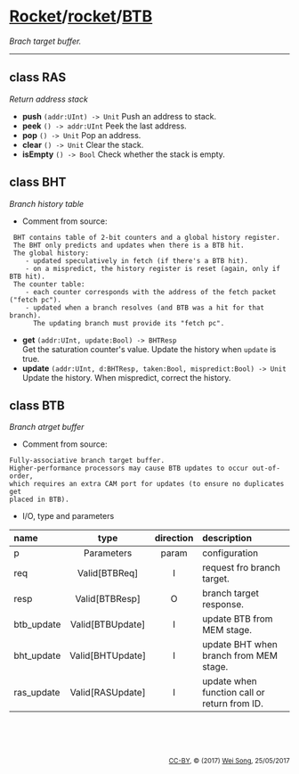 [Rocket](../Readme.md)/[rocket](../rocket.md)/[BTB](https://github.com/freechipsproject/rocket-chip/blob/master/src/main/scala/rocket/BTB.scala)
========================
*Brach target buffer.*

*****************

class RAS
-----------------
*Return address stack*

+ **push** `(addr:UInt) -> Unit` Push an address to stack.
+ **peek** `() -> addr:UInt` Peek the last address.
+ **pop** `() -> Unit` Pop an address.
+ **clear** `() -> Unit` Clear the stack.
+ **isEmpty** `() -> Bool` Check whether the stack is empty.

class BHT
--------------------
*Branch history table*

+ Comment from source:
~~~
 BHT contains table of 2-bit counters and a global history register.
 The BHT only predicts and updates when there is a BTB hit.
 The global history:
    - updated speculatively in fetch (if there's a BTB hit).
    - on a mispredict, the history register is reset (again, only if BTB hit).
 The counter table:
    - each counter corresponds with the address of the fetch packet ("fetch pc").
    - updated when a branch resolves (and BTB was a hit for that branch).
      The updating branch must provide its "fetch pc".
~~~
+ **get** `(addr:UInt, update:Bool) -> BHTResp`<br>
  Get the saturation counter's value. Update the history when `update` is true.
+ **update** `(addr:UInt, d:BHTResp, taken:Bool, mispredict:Bool) -> Unit`<br>
  Update the history. When mispredict, correct the history. 

class BTB
----------------------------
*Branch atrget buffer*

+ Comment from source:
~~~
Fully-associative branch target buffer.
Higher-performance processors may cause BTB updates to occur out-of-order,
which requires an extra CAM port for updates (to ensure no duplicates get
placed in BTB).
~~~

+ I/O, type and parameters

| name                   | type             | direction  | description                           |
| :---                   | :--:             | :--:       | :---                                  |
| p                      | Parameters       | param      | configuration                         |
| req                    | Valid[BTBReq]    | I          | request fro branch target.            |
| resp                   | Valid[BTBResp]   | O          | branch target response.               |
| btb\_update            | Valid[BTBUpdate] | I          | update BTB from MEM stage.            |
| bht\_update            | Valid[BHTUpdate] | I          | update BHT when branch from MEM stage.       |
| ras\_update            | Valid[RASUpdate] | I          | update when function call or return from ID. |


<br><br><br><p align="right"><sub>[CC-BY](https://creativecommons.org/licenses/by/3.0/), &copy; (2017) [Wei Song](mailto:wsong83@gmail.com), 25/05/2017</sub></p>
